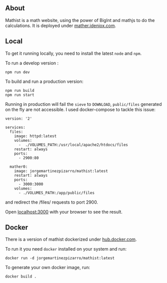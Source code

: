 ## About

Mathist is a math website, using the power of BigInt and mathjs to do the calculations. It is deployed under [mather.ideniox.com](https://mather.ideniox.com).

## Local

To get it running locally, you need to install the latest `node` and `npm`.

To run a develop version :

```
npm run dev
```

To build and run a production version: 

```
npm run build
npm run start
```

Running in production will fail the `sieve` to `DOWNLOAD`, `public/files` generated on the fly are not accessible. I used docker-compose to tackle this issue:

```
version: '2'

services:
  files:
    image: httpd:latest
    volumes:
      -  ./VOLUMES_PATH:/usr/local/apache2/htdocs/files
    restart: always
    ports:
      - 2900:80

  mather0:
    image: jorgemartinezpizarro/mathist:latest
    restart: always
    ports:
      - 3000:3000
    volumes:
      - ./VOLUMES_PATH:/app/public/files

```
and redirect the /files/ requests to port 2900.

Open [localhost:3000](http://localhost:3000) with your browser to see the result.

## Docker

There is a version of mathist dockerized under [hub.docker.com](https://hub.docker.com/repository/docker/jorgemartinezpizarro/mathist).

To run it you need `docker` installed on your system and run:

```
docker run -d jorgemartinezpizarro/mathist:latest
```

To generate your own docker image, run:

```
docker build .
```